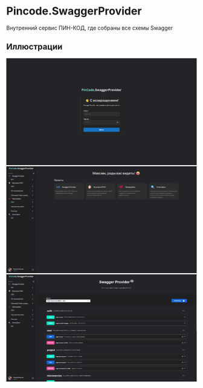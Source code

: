 # Pincode.SwaggerProvider

Внутренний сервис ПИН-КОД, где собраны все схемы Swagger

## Иллюстрации

![Demo1](https://github.com/PINCODE-project/pincode.swagger-provider/blob/main/frontend/src/assets/images/Demo1.png?raw=true "SwaggerProvider")
![Demo2](https://github.com/PINCODE-project/pincode.swagger-provider/blob/main/frontend/src/assets/images/Demo2.png?raw=true "SwaggerProvider")
![Demo3](https://github.com/PINCODE-project/pincode.swagger-provider/blob/main/frontend/src/assets/images/Demo3.png?raw=true "SwaggerProvider")
